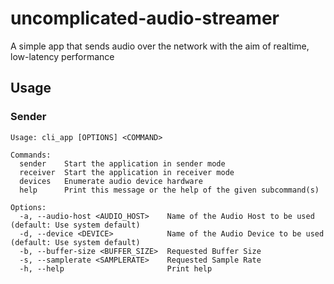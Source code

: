 # uncomplicated-audio-streamer
A simple app that sends audio over the network with the aim of realtime, low-latency performance

## Usage

### Sender
```
Usage: cli_app [OPTIONS] <COMMAND>

Commands:
  sender    Start the application in sender mode
  receiver  Start the application in receiver mode
  devices   Enumerate audio device hardware
  help      Print this message or the help of the given subcommand(s)

Options:
  -a, --audio-host <AUDIO_HOST>    Name of the Audio Host to be used (default: Use system default)
  -d, --device <DEVICE>            Name of the Audio Device to be used (default: Use system default)
  -b, --buffer-size <BUFFER_SIZE>  Requested Buffer Size
  -s, --samplerate <SAMPLERATE>    Requested Sample Rate
  -h, --help                       Print help
```